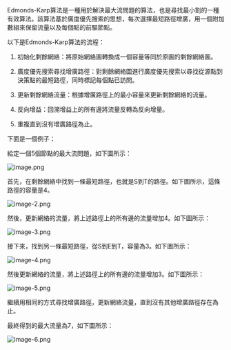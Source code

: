 

Edmonds-Karp算法是一種用於解決最大流問題的算法，也是尋找最小割的一種有效算法。該算法基於廣度優先搜索的思想，每次選擇最短路徑增廣，用一個附加數組來保留流量以及每個點的前驅節點。


以下是Edmonds-Karp算法的流程：

1. 初始化剩餘網絡：將原始網絡圖轉換成一個容量等同於原圖的剩餘網絡圖。

2. 廣度優先搜索尋找增廣路徑：對剩餘網絡圖進行廣度優先搜索以尋找從源點到決策點的最短路徑，同時標記每個點已訪問。

3. 更新剩餘網絡流量：根據增廣路徑上的最小容量來更新剩餘網絡的流量。

4. 反向增益：回溯增益上的所有邊將流量反轉為反向增量。

5. 重複直到沒有增廣路徑為止。

下面是一個例子：

給定一個5個節點的最大流問題，如下圖所示：

![image.png](attachment:image.png)


首先，在剩餘網絡中找到一條最短路徑，也就是S到T的路徑。如下圖所示，這條路徑的容量是4。

![image-2.png](attachment:image-2.png)


然後，更新網絡的流量，將上述路徑上的所有邊的流量增加4。如下圖所示：

![image-3.png](attachment:image-3.png)


接下來，找到另一條最短路徑，從S到E到T，容量為3。如下圖所示：

![image-4.png](attachment:image-4.png)


然後更新網絡的流量，將上述路徑上的所有邊的流量增加3。如下圖所示：

![image-5.png](attachment:image-5.png)


繼續用相同的方式尋找增廣路徑，更新網絡流量，直到沒有其他增廣路徑存在為止。

最終得到的最大流量為7，如下圖所示：

![image-6.png](attachment:image-6.png)